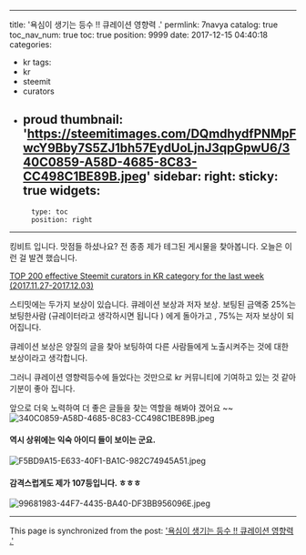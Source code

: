 
---
title: '욕심이 생기는 등수 !! 큐레이션 영향력 .'
permlink: 7navya
catalog: true
toc_nav_num: true
toc: true
position: 9999
date: 2017-12-15 04:40:18
categories:
- kr
tags:
- kr
- steemit
- curators
- proud
thumbnail: 'https://steemitimages.com/DQmdhydfPNMpFwcY9Bby7S5ZJ1bh57EydUoLjnJ3qpGpwU6/340C0859-A58D-4685-8C83-CC498C1BE89B.jpeg'
sidebar:
    right:
        sticky: true
widgets:
    -
        type: toc
        position: right
---


킹비트 입니다. 맛점들 하셨나요? 
전 종종 제가 테그된 게시물을 찾아봅니다. 
오늘은 이런 걸 발견 했습니다. 


[TOP 200 effective Steemit curators in KR category for the last week (2017.11.27-2017.12.03)](https://steemit.com/bisteemit/@boddhisattva/top-200-effective-steemit-curators-in-kr-category-for-the-last-week-2017-11-27-2017-12-03)

스티밋에는 두가지 보상이 있습니다. 큐레이션 보상과 저자 보상. 
보팅된 금액중 25%는 보팅한사람 (규레이터라고 생각하시면 됩니다 ) 에게 돌아가고 , 75%는 저자 보상이 되어집니다. 

큐레이션 보상은 양질의 글을 찾아 보팅하여 다른 사람들에게 노출시켜주는 것에 대한 보상이라고 생각합니다. 

그러니 큐레이션 영향력등수에 들었다는 것만으로 kr 커뮤니티에 기여하고 있는 것 같아 기분이 좋아 집니다. 

앞으로 더욱 노력하여 더 좋은 글들을 찾는 역할을 해봐야 겠어요 ~~ 
![340C0859-A58D-4685-8C83-CC498C1BE89B.jpeg](https://steemitimages.com/DQmdhydfPNMpFwcY9Bby7S5ZJ1bh57EydUoLjnJ3qpGpwU6/340C0859-A58D-4685-8C83-CC498C1BE89B.jpeg)
#### 역시 상위에는 익숙 아이디 들이 보이는 군요. 
![F5BD9A15-E633-40F1-BA1C-982C74945A51.jpeg](https://steemitimages.com/DQmNwDa47fv5uyMq59EHL9zVN8PU2UNkRF5LfRwW8xh22Ck/F5BD9A15-E633-40F1-BA1C-982C74945A51.jpeg)
#### 감격스럽게도 제가 107등입니다.  ㅎㅎㅎ
![99681983-44F7-4435-BA40-DF3BB956096E.jpeg](https://steemitimages.com/DQmUd9Y5wXCL6wqtFF3Suhuc6ooPfrSTXNApWkggQqZF1YF/99681983-44F7-4435-BA40-DF3BB956096E.jpeg)

- - -

This page is synchronized from the post: ['욕심이 생기는 등수 !! 큐레이션 영향력 .'](https://steemit.com/@kingbit/7navya)
